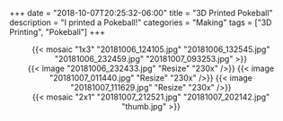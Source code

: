 +++
date = "2018-10-07T20:25:32-06:00"
title = "3D Printed Pokeball"
description = "I printed a Pokeball!"
categories = "Making"
tags = ["3D Printing", "Pokeball"]
+++

<center>
  {{< mosaic "1x3" "20181006_124105.jpg" "20181006_132545.jpg" "20181006_232459.jpg" "20181007_093253.jpg" >}}
</center>

<center>
  {{< image "20181006_232433.jpg" "Resize" "230x" />}}
  {{< image "20181007_011440.jpg" "Resize" "230x" />}}
  {{< image "20181007_111629.jpg" "Resize" "230x" />}}
</center>

<center>
  {{< mosaic "2x1" "20181007_212521.jpg" "20181007_202142.jpg" "thumb.jpg" >}}
</center>
